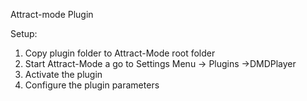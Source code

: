 Attract-mode Plugin

Setup:

1. Copy plugin folder to Attract-Mode root folder
2. Start Attract-Mode a go to Settings Menu -> Plugins ->DMDPlayer
3. Activate the plugin 
4. Configure the plugin parameters
